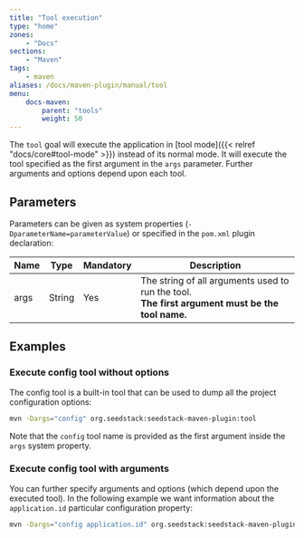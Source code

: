 ```yaml
---
title: "Tool execution"
type: "home"
zones:
    - "Docs"
sections:
    - "Maven"    
tags:
    - maven
aliases: /docs/maven-plugin/manual/tool    
menu:
    docs-maven:
        parent: "tools"
        weight: 50
---
```


The `tool` goal will execute the application in [tool mode]({{< relref "docs/core#tool-mode" >}}) instead of its normal mode. <!--more-->
It will execute the tool specified as the first argument in the `args` parameter. Further arguments and options depend
upon each tool.

## Parameters

Parameters can be given as system properties (`-DparameterName=parameterValue`) or specified in the `pom.xml` plugin declaration:

<table class="table table-striped table-bordered table-condensed">
    <thead>
    <tr>
        <th>Name</th>
        <th>Type</th>
        <th>Mandatory</th>
        <th>Description</th>
    </tr>
    </thead>
    <tbody>
    <tr>
        <td>args</td>
        <td>String</td>
        <td>Yes</td>
        <td>The string of all arguments used to run the tool. <br><strong>The first argument must be the tool name.</strong></td>
    </tr>
    </tbody>
</table>

## Examples

### Execute config tool without options

The config tool is a built-in tool that can be used to dump all the project configuration options: 

```bash
mvn -Dargs="config" org.seedstack:seedstack-maven-plugin:tool
```

Note that the `config` tool name is provided as the first argument inside the `args` system property. 

### Execute config tool with arguments

You can further specify arguments and options (which depend upon the executed tool). In the following example we want 
information about the `application.id` particular configuration property: 

```bash
mvn -Dargs="config application.id" org.seedstack:seedstack-maven-plugin:tool
```
